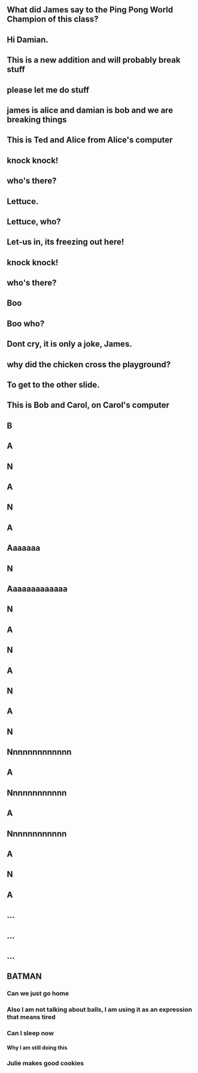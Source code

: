 
## What did James say to the Ping Pong World Champion of this class?

## Hi Damian.

## This is a new addition and will probably break stuff
## please let me do stuff
## james is alice and damian is bob and we are breaking things


## This is Ted and Alice from Alice's computer

## knock knock!

## who's there?

## Lettuce.

## Lettuce, who?

## Let-us in, its freezing out here!

## knock knock!

## who's there?

## Boo

## Boo who?

## Dont cry, it is only a joke, James.

## why did the chicken cross the playground?

## To get to the other slide. 

## This is Bob and Carol, on Carol's computer

## B

## A

## N


## A

## N

## A


## Aaaaaaa
## N
## Aaaaaaaaaaaaa

## N

## A


## N

## A

## N

## A

## N

## Nnnnnnnnnnnnn
## A
## Nnnnnnnnnnnn
## A
## Nnnnnnnnnnnn

## A

## N

## A

## ...

## ...

## ...

## BATMAN

### Can we just go home

### Also I am not talking about balls, I am using it as an expression that means tired

### Can I sleep now

#### Why I am still doing this

### Julie makes good cookies